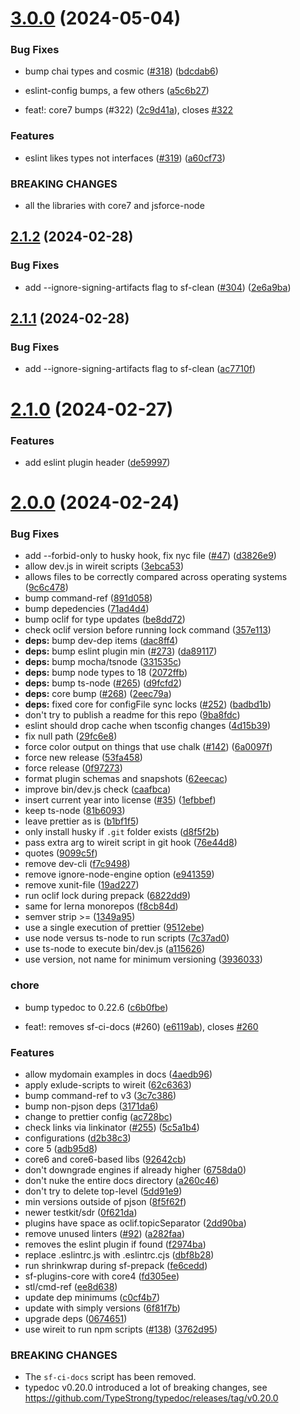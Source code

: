 # [3.0.0](https://github.com/simplysf/dev-scripts/compare/2.1.2...3.0.0) (2024-05-04)


### Bug Fixes

* bump chai types and cosmic ([#318](https://github.com/simplysf/dev-scripts/issues/318)) ([bdcdab6](https://github.com/simplysf/dev-scripts/commit/bdcdab63f795d2daab4404a9f2b1ee2555abc301))
* eslint-config bumps, a few others ([a5c6b27](https://github.com/simplysf/dev-scripts/commit/a5c6b27707d098cda54f4d80090fe8d035a541d2))


* feat!: core7 bumps (#322) ([2c9d41a](https://github.com/simplysf/dev-scripts/commit/2c9d41a7dd27b0460142e2a1d32810928394fc7d)), closes [#322](https://github.com/simplysf/dev-scripts/issues/322)


### Features

* eslint likes types not interfaces ([#319](https://github.com/simplysf/dev-scripts/issues/319)) ([a60cf73](https://github.com/simplysf/dev-scripts/commit/a60cf73aa53a5242ac4025a32dfa2d6f822cefdf))


### BREAKING CHANGES

* all the libraries with core7 and jsforce-node



## [2.1.2](https://github.com/simplysf/dev-scripts/compare/2.1.1...2.1.2) (2024-02-28)


### Bug Fixes

* add --ignore-signing-artifacts flag to sf-clean ([#304](https://github.com/simplysf/dev-scripts/issues/304)) ([2e6a9ba](https://github.com/simplysf/dev-scripts/commit/2e6a9ba0878bfd50c7fa5836761bb0f373b87c3e))



## [2.1.1](https://github.com/simplysf/dev-scripts/compare/2.1.0...2.1.1) (2024-02-28)


### Bug Fixes

* add --ignore-signing-artifacts flag to sf-clean ([ac7710f](https://github.com/simplysf/dev-scripts/commit/ac7710f1f4043a4800b1c1ba0d8874faa3bc62ed))



# [2.1.0](https://github.com/simplysf/dev-scripts/compare/2.0.0...2.1.0) (2024-02-27)


### Features

* add eslint plugin header ([de59997](https://github.com/simplysf/dev-scripts/commit/de59997da9743ebb9e8930a5a5759eb6e45ee68f))



# [2.0.0](https://github.com/simplysf/dev-scripts/compare/d2b38c32ebadd9a3b02fc1110e50271062d8dc97...2.0.0) (2024-02-24)


### Bug Fixes

* add --forbid-only to husky hook, fix nyc file ([#47](https://github.com/simplysf/dev-scripts/issues/47)) ([d3826e9](https://github.com/simplysf/dev-scripts/commit/d3826e9009c250f4e990b4ca83d378b686f63534))
* allow dev.js in wireit scripts ([3ebca53](https://github.com/simplysf/dev-scripts/commit/3ebca5381a38018bb33c4ef8551afd9a56dd5bd4))
* allows files to be correctly compared across operating systems ([9c6c478](https://github.com/simplysf/dev-scripts/commit/9c6c47844b66415b50abea3d8347c095bf0d9105))
* bump command-ref ([891d058](https://github.com/simplysf/dev-scripts/commit/891d0588cadffa4e3a10b269f0f236b1a7f5aa78))
* bump depedencies ([71ad4d4](https://github.com/simplysf/dev-scripts/commit/71ad4d4e78c03b78bbb41f13b57644870ec0ca6b))
* bump oclif for type updates ([be8dd72](https://github.com/simplysf/dev-scripts/commit/be8dd72feda5fd4fd5d4209c2fc659e47a284bfd))
* check oclif version before running lock command ([357e113](https://github.com/simplysf/dev-scripts/commit/357e113fd5fe0d3a17710eab8c1f9b0efe9074f3))
* **deps:** bump dev-dep items ([dac8ff4](https://github.com/simplysf/dev-scripts/commit/dac8ff488e3abeaabaf0bf0414bf9175155bc73f))
* **deps:** bump eslint plugin min ([#273](https://github.com/simplysf/dev-scripts/issues/273)) ([da89117](https://github.com/simplysf/dev-scripts/commit/da891173454879f0511014b591b6e6bcc1ff24fd))
* **deps:** bump mocha/tsnode ([331535c](https://github.com/simplysf/dev-scripts/commit/331535c35dab88254e93d88114f52781523af286))
* **deps:** bump node types to 18 ([2072ffb](https://github.com/simplysf/dev-scripts/commit/2072ffb2578fb1957770825fd44cc3261841097c))
* **deps:** bump ts-node ([#265](https://github.com/simplysf/dev-scripts/issues/265)) ([d9fcfd2](https://github.com/simplysf/dev-scripts/commit/d9fcfd287a491a73449ea2a3ed01758fa29bf3b7))
* **deps:** core bump ([#268](https://github.com/simplysf/dev-scripts/issues/268)) ([2eec79a](https://github.com/simplysf/dev-scripts/commit/2eec79ac4abcce78eeea0185c8a7107f304db243))
* **deps:** fixed core for configFile sync locks ([#252](https://github.com/simplysf/dev-scripts/issues/252)) ([badbd1b](https://github.com/simplysf/dev-scripts/commit/badbd1bfda4d51ab63488fa377318f8e634c3ffc))
* don't try to publish a readme for this repo ([9ba8fdc](https://github.com/simplysf/dev-scripts/commit/9ba8fdc2f666fb9ce9b6efb60f8a93480fffd55e))
* eslint should drop cache when tsconfig changes ([4d15b39](https://github.com/simplysf/dev-scripts/commit/4d15b39ad1c64781fb5ed27fdf56dc4103f70ab4))
* fix null path ([29fc6e8](https://github.com/simplysf/dev-scripts/commit/29fc6e82bbfdf3f8eb3c1e9d273ceec67c0fb280))
* force color output on things that use chalk ([#142](https://github.com/simplysf/dev-scripts/issues/142)) ([6a0097f](https://github.com/simplysf/dev-scripts/commit/6a0097f4859b3bc91ab0266e3d9545b2ad785a40))
* force new release ([53fa458](https://github.com/simplysf/dev-scripts/commit/53fa45852a68fd87899838ae9bc4d6ef91244948))
* force release ([0f97273](https://github.com/simplysf/dev-scripts/commit/0f972736c19a64a52f3e94d262d0ffe34423ac88))
* format plugin schemas and snapshots ([62eecac](https://github.com/simplysf/dev-scripts/commit/62eecac8f49bf42ea9d558b680021949c047983e))
* improve bin/dev.js check ([caafbca](https://github.com/simplysf/dev-scripts/commit/caafbca5ce919982ee2c8c80e3cc99e154212bcf))
* insert current year into license ([#35](https://github.com/simplysf/dev-scripts/issues/35)) ([1efbbef](https://github.com/simplysf/dev-scripts/commit/1efbbefc9da5d6177e5917ab677e75e49842906d))
* keep ts-node ([81b6093](https://github.com/simplysf/dev-scripts/commit/81b6093d025f0a07ca54cbe1af23fa90c85309aa))
* leave prettier as is ([b1bf1f5](https://github.com/simplysf/dev-scripts/commit/b1bf1f5c5c10bc52ef46ae5edb97935fe7dd3701))
* only install husky if `.git` folder exists ([d8f5f2b](https://github.com/simplysf/dev-scripts/commit/d8f5f2b655bfded51fa48c57bbc7884b708c6e26))
* pass extra arg to wireit script in git hook ([76e44d8](https://github.com/simplysf/dev-scripts/commit/76e44d82b9486dc56d108922bdba12a97ade3832))
* quotes ([9099c5f](https://github.com/simplysf/dev-scripts/commit/9099c5f05d4c9655eb86532765b18896f24a0587))
* remove dev-cli ([f7c9498](https://github.com/simplysf/dev-scripts/commit/f7c94981b0b9cc4b89c3b8e5955f40e58fb18358))
* remove ignore-node-engine option ([e941359](https://github.com/simplysf/dev-scripts/commit/e9413594e5cc37cb4cd6d4465ead1d62e517221b))
* remove xunit-file ([19ad227](https://github.com/simplysf/dev-scripts/commit/19ad2278cf410f6df4418af3f5ac9998d2c6f0fa))
* run oclif lock during prepack ([6822dd9](https://github.com/simplysf/dev-scripts/commit/6822dd9e6b859c458f1c81eb42e7e02fe797c051))
* same for lerna monorepos ([f8cb84d](https://github.com/simplysf/dev-scripts/commit/f8cb84d0211fca9f852e2312ab7082947694a1ef))
* semver strip >= ([1349a95](https://github.com/simplysf/dev-scripts/commit/1349a95ce194e20058c1e5f2558c02e632bf6929))
* use a single execution of prettier ([9512ebe](https://github.com/simplysf/dev-scripts/commit/9512ebea2a2ebc2781fc04cabcd21d5ff1be9105))
* use node versus ts-node to run scripts ([7c37ad0](https://github.com/simplysf/dev-scripts/commit/7c37ad00fb2c3d9b949926ea772d8601c8326f9c))
* use ts-node to execute bin/dev.js ([a115626](https://github.com/simplysf/dev-scripts/commit/a115626b3977b76a8212db22c8a7e614924c230f))
* use version, not name for minimum versioning ([3936033](https://github.com/simplysf/dev-scripts/commit/3936033bacd7bb4d169967ef81d7c339821ad23f))


### chore

* bump typedoc to 0.22.6 ([c6b0fbe](https://github.com/simplysf/dev-scripts/commit/c6b0fbe4fd1b9a7ef6d7b6913ba87ff9aafe53c3))


* feat!: removes sf-ci-docs (#260) ([e6119ab](https://github.com/simplysf/dev-scripts/commit/e6119abe48ffb1edae171c142490ceb64fe8ba64)), closes [#260](https://github.com/simplysf/dev-scripts/issues/260)


### Features

* allow mydomain examples in docs ([4aedb96](https://github.com/simplysf/dev-scripts/commit/4aedb96412ed25a01b98184d102263717d634706))
* apply exlude-scripts to wireit ([62c6363](https://github.com/simplysf/dev-scripts/commit/62c636318a1f1f72013857e0293fc6676a64fd33))
* bump command-ref to v3 ([3c7c386](https://github.com/simplysf/dev-scripts/commit/3c7c3863a095aad7485f14c05daaf1c82562a716))
* bump non-pjson deps ([3171da6](https://github.com/simplysf/dev-scripts/commit/3171da63e4fff78f045b98f8db8e4de14656ebb2))
* change to prettier config ([ac728bc](https://github.com/simplysf/dev-scripts/commit/ac728bc3c5aa76b2daee1b59f3474554f0713fbe))
* check links via linkinator ([#255](https://github.com/simplysf/dev-scripts/issues/255)) ([5c5a1b4](https://github.com/simplysf/dev-scripts/commit/5c5a1b49b81e5b11b4876450776cdb90cc1d175f))
* configurations ([d2b38c3](https://github.com/simplysf/dev-scripts/commit/d2b38c32ebadd9a3b02fc1110e50271062d8dc97))
* core 5 ([adb95d8](https://github.com/simplysf/dev-scripts/commit/adb95d85838643d59f1f4e5a9f6d111fb68eae42))
* core6 and core6-based libs ([92642cb](https://github.com/simplysf/dev-scripts/commit/92642cba27174e1517e76a4f7a4d7509465f2e95))
* don't downgrade engines if already higher ([6758da0](https://github.com/simplysf/dev-scripts/commit/6758da088be0d10fd4ff416f71e4913b5a9141ea))
* don't nuke the entire docs directory ([a260c46](https://github.com/simplysf/dev-scripts/commit/a260c460a0d5195083e4e14a51b991ccb8e849dc))
* don't try to delete top-level ([5dd91e9](https://github.com/simplysf/dev-scripts/commit/5dd91e9be7dab9d7123e50a83c05726427afadb7))
* min versions outside of pjson ([8f5f62f](https://github.com/simplysf/dev-scripts/commit/8f5f62ff52dfda177d0142000e89be208ab707a4))
* newer testkit/sdr ([0f621da](https://github.com/simplysf/dev-scripts/commit/0f621daf238e7ba692b96ff3ac470c1d7a23d157))
* plugins have space as oclif.topicSeparator ([2dd90ba](https://github.com/simplysf/dev-scripts/commit/2dd90ba388d42e35485ab37a803aea1ea4e96665))
* remove unused linters ([#92](https://github.com/simplysf/dev-scripts/issues/92)) ([a282faa](https://github.com/simplysf/dev-scripts/commit/a282faaaccdc7b05884e1dbc48d6641225833a2a))
* removes the eslint plugin if found ([f2974ba](https://github.com/simplysf/dev-scripts/commit/f2974baa377442f032a5f887266b3bcd41c6e18a))
* replace .eslintrc.js with .eslintrc.cjs ([dbf8b28](https://github.com/simplysf/dev-scripts/commit/dbf8b280946844ee15eb938476a2b7783ab78dad))
* run shrinkwrap during sf-prepack ([fe6cedd](https://github.com/simplysf/dev-scripts/commit/fe6cedd15411e727fac30c895e30ec62d76a877d))
* sf-plugins-core with core4 ([fd305ee](https://github.com/simplysf/dev-scripts/commit/fd305ee2afd4917248f87963940321bae09d3535))
* stl/cmd-ref ([ee8d638](https://github.com/simplysf/dev-scripts/commit/ee8d638265e4278075d93d451d482beef428efc3))
* update dep minimums ([c0cf4b7](https://github.com/simplysf/dev-scripts/commit/c0cf4b71c3dd98c3ee5513045d01c77908a57ce8))
* update with simply versions ([6f81f7b](https://github.com/simplysf/dev-scripts/commit/6f81f7bb00e11d0996e2ca9f9621750e06d102b5))
* upgrade deps ([0674651](https://github.com/simplysf/dev-scripts/commit/067465150445d7ac8b4d0c180e96d825de292f38))
* use wireit to run npm scripts ([#138](https://github.com/simplysf/dev-scripts/issues/138)) ([3762d95](https://github.com/simplysf/dev-scripts/commit/3762d95e34d7f1a611c4d8f8929696cd8c49d7f5))


### BREAKING CHANGES

* The `sf-ci-docs` script has been removed.
* typedoc v0.20.0 introduced a lot of breaking changes,
see https://github.com/TypeStrong/typedoc/releases/tag/v0.20.0




